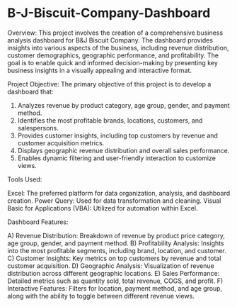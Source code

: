 # B-J-Biscuit-Company-Dashboard


Overview:
This project involves the creation of a comprehensive business analysis dashboard for B&J Biscuit Company. The dashboard provides insights into various aspects of the business, including revenue distribution, customer demographics, geographic performance, and profitability. The goal is to enable quick and informed decision-making by presenting key business insights in a visually appealing and interactive format.


Project Objective:
The primary objective of this project is to develop a dashboard that:

1) Analyzes revenue by product category, age group, gender, and payment method.
2) Identifies the most profitable brands, locations, customers, and salespersons.
3) Provides customer insights, including top customers by revenue and customer acquisition metrics.
4) Displays geographic revenue distribution and overall sales performance.
5) Enables dynamic filtering and user-friendly interaction to customize views.

Tools Used:

Excel: The preferred platform for data organization, analysis, and dashboard creation.
Power Query: Used for data transformation and cleaning.
Visual Basic for Applications (VBA): Utilized for automation within Excel.

Dashboard Features:

A) Revenue Distribution: Breakdown of revenue by product price category, age group, gender, and payment method.
B) Profitability Analysis: Insights into the most profitable segments, including brand, location, and customer.
C) Customer Insights: Key metrics on top customers by revenue and total customer acquisition.
D) Geographic Analysis: Visualization of revenue distribution across different geographic locations.
E) Sales Performance: Detailed metrics such as quantity sold, total revenue, COGS, and profit.
F) Interactive Features: Filters for location, payment method, and age group, along with the ability to toggle between different revenue views.



